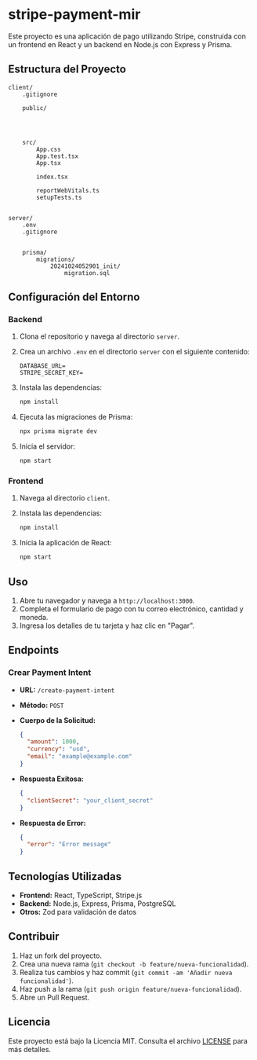 # stripe-payment-mir

Este proyecto es una aplicación de pago utilizando Stripe, construida con un frontend en React y un backend en Node.js con Express y Prisma.

## Estructura del Proyecto

````plaintext
client/
    .gitignore

    public/




    src/
        App.css
        App.test.tsx
        App.tsx

        index.tsx

        reportWebVitals.ts
        setupTests.ts


server/
    .env
    .gitignore


    prisma/
        migrations/
            20241024052901_init/
                migration.sql

````


## Configuración del Entorno

### Backend

1. Clona el repositorio y navega al directorio `server`.
2. Crea un archivo `.env` en el directorio `server` con el siguiente contenido:

    ```env
    DATABASE_URL=
    STRIPE_SECRET_KEY=
    ```

3. Instala las dependencias:

    ```sh
    npm install
    ```

4. Ejecuta las migraciones de Prisma:

    ```sh
    npx prisma migrate dev
    ```

5. Inicia el servidor:

    ```sh
    npm start
    ```

### Frontend

1. Navega al directorio `client`.
2. Instala las dependencias:

    ```sh
    npm install
    ```

3. Inicia la aplicación de React:

    ```sh
    npm start
    ```

## Uso

1. Abre tu navegador y navega a `http://localhost:3000`.
2. Completa el formulario de pago con tu correo electrónico, cantidad y moneda.
3. Ingresa los detalles de tu tarjeta y haz clic en "Pagar".

## Endpoints

### Crear Payment Intent

- **URL:** `/create-payment-intent`
- **Método:** `POST`
- **Cuerpo de la Solicitud:**

    ```json
    {
      "amount": 1000,
      "currency": "usd",
      "email": "example@example.com"
    }
    ```

- **Respuesta Exitosa:**

    ```json
    {
      "clientSecret": "your_client_secret"
    }
    ```

- **Respuesta de Error:**

    ```json
    {
      "error": "Error message"
    }
    ```

## Tecnologías Utilizadas

- **Frontend:** React, TypeScript, Stripe.js
- **Backend:** Node.js, Express, Prisma, PostgreSQL
- **Otros:** Zod para validación de datos

## Contribuir

1. Haz un fork del proyecto.
2. Crea una nueva rama (`git checkout -b feature/nueva-funcionalidad`).
3. Realiza tus cambios y haz commit (`git commit -am 'Añadir nueva funcionalidad'`).
4. Haz push a la rama (`git push origin feature/nueva-funcionalidad`).
5. Abre un Pull Request.

## Licencia

Este proyecto está bajo la Licencia MIT. Consulta el archivo [LICENSE](LICENSE) para más detalles.
````

